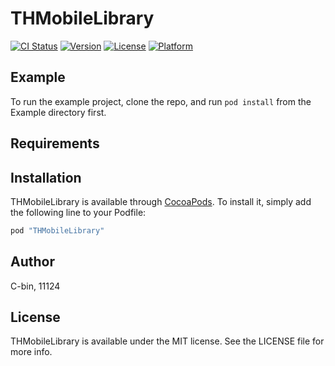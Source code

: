 # THMobileLibrary

[![CI Status](http://img.shields.io/travis/C-bin/THMobileLibrary.svg?style=flat)](https://travis-ci.org/C-bin/THMobileLibrary)
[![Version](https://img.shields.io/cocoapods/v/THMobileLibrary.svg?style=flat)](http://cocoapods.org/pods/THMobileLibrary)
[![License](https://img.shields.io/cocoapods/l/THMobileLibrary.svg?style=flat)](http://cocoapods.org/pods/THMobileLibrary)
[![Platform](https://img.shields.io/cocoapods/p/THMobileLibrary.svg?style=flat)](http://cocoapods.org/pods/THMobileLibrary)

## Example

To run the example project, clone the repo, and run `pod install` from the Example directory first.

## Requirements

## Installation

THMobileLibrary is available through [CocoaPods](http://cocoapods.org). To install
it, simply add the following line to your Podfile:

```ruby
pod "THMobileLibrary"
```

## Author

C-bin, 11124

## License

THMobileLibrary is available under the MIT license. See the LICENSE file for more info.
